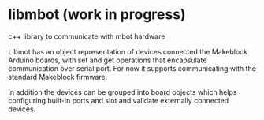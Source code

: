 # libmbot (work in progress)
c++ library to communicate with mbot hardware 

Libmot has an object representation of devices connected the Makeblock Arduino boards, with set and get operations that encapsulate communication over serial port. For now it supports communicating with the standard Makeblock firmware.

In addition the devices can be grouped into board objects which helps configuring built-in ports and slot and validate externally connected devices.
